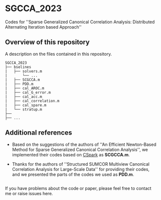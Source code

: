 # SGCCA_2023
Codes for ''Sparse Generalized Canonical Correlation Analysis: Distributed Alternating Iteration based Approach''

## Overview of this repository

A description on the files contained in this repository.

```
SGCCA_2023
├── bselines
|   ├── solvers.m
|       └── ...
|   ├── SCGCCA.m
|   ├── PDD.m
|   ├── cal_AROC.m
|   ├── cal_G_error.m
|   ├── cal_acc.m
|   ├── cal_correlation.m
|   ├── cal_spare.m
|   └── stratup.m
├── 
├── ...
```

## Additional references
- Based on the suggestions of the authors of ''An Efficient Newton-Based Method for Sparse Generalized Canonical Correlation Analysis'', we implemented their codes based on [CSpark](https://github.com/ShenglongZhou/CSpack) as **SCGCCA.m**.

- Thanks for the authors of ''Structured SUMCOR Multiview Canonical Correlation Analysis for Large-Scale Data'' for providing their codes, and we presented the parts of the codes we used as **PDD.m**.

## 

If you have problems about the code or paper, please feel free to contact me or raise issues here.
